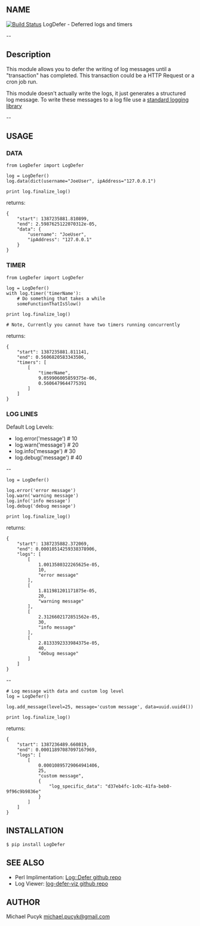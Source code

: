 ## NAME

[![Build Status](https://travis-ci.org/mikep/LogDefer.png?branch=master)](https://travis-ci.org/mikep/LogDefer) LogDefer - Deferred logs and timers

--

## Description

This module allows you to defer the writing of log messages until a "transaction" has completed. This transaction could be a HTTP Request or a cron job run.

This module doesn't actually write the logs, it just generates a structured log message. To write these messages to a log file use a [standard logging library](http://docs.python.org/2/library/logging.html)

--

## USAGE

### DATA

    from LogDefer import LogDefer

    log = LogDefer()
    log.data(dict(username="JoeUser", ipAddress="127.0.0.1")

    print log.finalize_log()

returns:

    {
        "start": 1387235881.810899, 
        "end": 2.5987625122070312e-05, 
        "data": {
            "username": "JoeUser", 
            "ipAddress": "127.0.0.1"
        }
    }

### TIMER

    from LogDefer import LogDefer

    log = LogDefer()
    with log.timer('timerName'):
        # Do something that takes a while
        someFunctionThatIsSlow()

    print log.finalize_log()

    # Note, Currently you cannot have two timers running concurrently

returns:

    {
        "start": 1387235881.811141, 
        "end": 0.5606820583343506, 
        "timers": [
            [
                "timerName", 
                9.059906005859375e-06, 
                0.5606479644775391
            ]
        ]
    }
 
### LOG LINES

Default Log Levels:
+ log.error('message') # 10
+ log.warn('message') # 20
+ log.info('message') # 30
+ log.debug('message') # 40

--

    log = LogDefer()

    log.error('error message')
    log.warn('warning message')
    log.info('info message')
    log.debug('debug message')

    print log.finalize_log()

returns:

    {
        "start": 1387235882.372069, 
        "end": 0.00010514259338378906, 
        "logs": [
            [
                1.0013580322265625e-05, 
                10, 
                "error message"
            ], 
            [
                1.811981201171875e-05, 
                20, 
                "warning message"
            ], 
            [
                2.3126602172851562e-05, 
                30, 
                "info message"
            ], 
            [
                2.8133392333984375e-05, 
                40, 
                "debug message"
            ]
        ]
    }

--

    # Log message with data and custom log level
    log = LogDefer()

    log.add_message(level=25, message='custom message', data=uuid.uuid4())

    print log.finalize_log()

returns:

    {
        "start": 1387236489.660819,
        "end": 0.00011897087097167969,
        "logs": [
            [
                0.00010895729064941406,
                25,
                "custom message", 
                {
                    "log_specific_data": "d37eb4fc-1c0c-41fa-beb0-9f96c9b9836e"
                }
            ]
        ]
    }


## INSTALLATION

    $ pip install LogDefer


## SEE ALSO

+ Perl Implimentation: [Log::Defer github repo](https://github.com/hoytech/Log-Defer)
+ Log Viewer: [log-defer-viz github repo](https://github.com/hoytech/Log-Defer-Viz)



## AUTHOR

Michael Pucyk <michael.pucyk@gmail.com>


